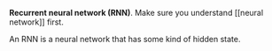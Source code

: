 **Recurrent neural network (RNN)**. Make sure you understand [[neural network]] first.

An RNN is a neural network that has some kind of hidden state.